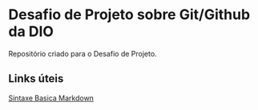 # Desafio de Projeto sobre Git/Github da DIO

Repositório criado para o Desafio de Projeto.

## Links úteis

[Sintaxe Basica Markdown](https://www.markdownguide.org/basic-syntax/)
